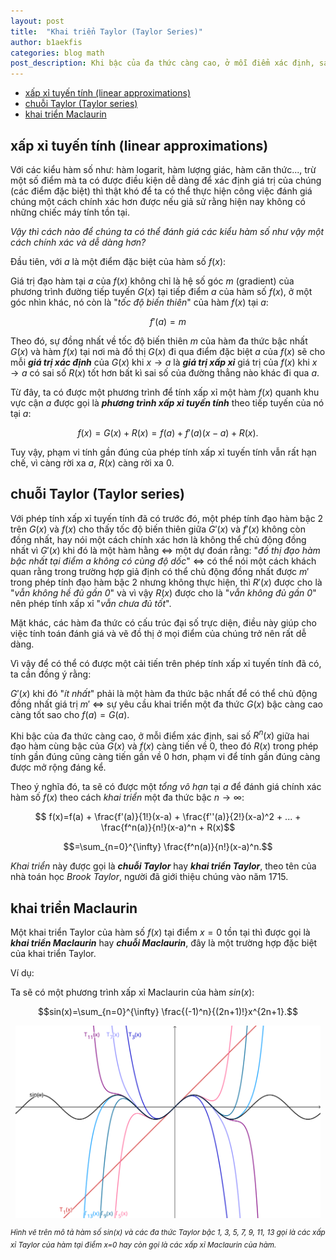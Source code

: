 ```yaml
---
layout: post
title:  "Khai triển Taylor (Taylor Series)"
author: b1aekfis
categories: blog math
post_description: Khi bậc của đa thức càng cao, ở mỗi điểm xác định, sai số $R^{n}(x)$ giữa hai đạo hàm cùng bậc của $G(x)$ và $f(x)$ càng tiến về 0, theo đó $R(x)$ trong phép tính gần đúng cũng càng tiến gần về 0 hơn, phạm vi để tính gần đúng càng được mở rộng đáng kể.
---
```


- [xấp xỉ tuyến tính (linear approximations)](#xấp-xỉ-tuyến-tính-linear-approximations)
- [chuỗi Taylor (Taylor series)](#chuỗi-taylor-taylor-series)
- [khai triển Maclaurin](#khai-triển-maclaurin)

## xấp xỉ tuyến tính (linear approximations)

Với các kiểu hàm số như: hàm logarit, hàm lượng giác, hàm căn thức..., trừ một số điểm mà ta có được điều kiện dễ dàng để xác định giá trị của chúng (các điểm đặc biệt) thì thật khó để ta có thể thực hiện công việc đánh giá chúng một cách chính xác hơn được nếu giả sử rằng hiện nay không có những chiếc máy tính tồn tại.

*Vậy thì cách nào để chúng ta có thể đánh giá các kiểu hàm số như vậy một cách chính xác và dễ dàng hơn?*

Đầu tiên, với $a$ là một điểm đặc biệt của hàm số $f(x)$:

Giá trị đạo hàm tại $a$ của $f(x)$ không chỉ là hệ số góc $m$ (gradient) của phương trình đường tiếp tuyến $G(x)$ tại tiếp điểm $a$ của hàm số $f(x)$, ở một góc nhìn khác, nó còn là "*tốc độ biến thiên*" của hàm $f(x)$ tại $a$:

$$f'(a) = m$$

Theo đó, sự đồng nhất về tốc độ biến thiên $m$ của hàm đa thức bậc nhất $G(x)$ và hàm $f(x)$ tại nơi mà đồ thị $G(x)$  đi qua điểm đặc biệt $a$ của $f(x)$ sẽ cho mỗi ***giá trị xác định*** của $G(x)$ khi $x \to a$ là ***giá trị xấp xỉ*** giá trị của $f(x)$ khi $x \to a$ có sai số $R(x)$ tốt hơn bất kì sai số của đường thẳng nào khác đi qua $a$.

Từ đây, ta có được một phương trình để tính xấp xỉ một hàm $f(x)$ quanh khu vực cận $a$ được gọi là ***phương trình xấp xỉ tuyến tính*** theo tiếp tuyến của nó tại $a$:

$$ f(x)=G(x)+R(x)=f(a)+f'(a)(x-a)+R(x) .$$

Tuy vậy, phạm vi tính gần đúng của phép tính xấp xỉ tuyến tính vẫn rất hạn chế, vì càng rời xa $a$, $R(x)$ càng rời xa 0.

## chuỗi Taylor (Taylor series)

Với phép tính xấp xỉ tuyến tính đã có trước đó, một phép tính đạo hàm bậc 2 trên $G(x)$ và $f(x)$ cho thấy tốc độ biến thiên giữa $G'(x)$ và $f'(x)$ không còn đồng nhất, hay nói một cách chính xác hơn là không thể chủ động đồng nhất vì $G'(x)$ khi đó là một hàm hằng $\Leftrightarrow$ một dự đoán rằng: "*đồ thị đạo hàm bậc nhất tại điểm* $a$ *không có cùng độ dốc*" $\Leftrightarrow$ có thể nói một cách khách quan rằng trong trường hợp giả định có thể chủ động đồng nhất được $m'$ trong phép tính đạo hàm bậc 2 nhưng không thực hiện, thì $R'(x)$ được cho là "*vẫn không hề đủ gần 0*" và vì vậy $R(x)$ được cho là "*vẫn không đủ gần 0*" nên phép tính xấp xỉ "*vẫn chưa đủ tốt*".

Mặt khác, các hàm đa thức có cấu trúc đại số trực diện, điều này giúp cho việc tính toán đánh giá và vẽ đồ thị ở mọi điểm của chúng trở nên rất dễ dàng.

Vì vậy để có thể có được một cải tiến trên phép tính xấp xỉ tuyến tính đã có, ta cần đồng ý rằng:

$G'(x)$ khi đó "*ít nhất*" phải là một hàm đa thức bậc nhất để có thể chủ động đồng nhất giá trị $m'$ $\Leftrightarrow$ sự yêu cầu khai triển một đa thức $G(x)$ bậc càng cao càng tốt sao cho $f(a)=G(a)$.

Khi bậc của đa thức càng cao, ở mỗi điểm xác định, sai số $R^{n}(x)$ giữa hai đạo hàm cùng bậc của $G(x)$ và $f(x)$ càng tiến về 0, theo đó $R(x)$ trong phép tính gần đúng cũng càng tiến gần về 0 hơn, phạm vi để tính gần đúng càng được mở rộng đáng kể.

Theo ý nghĩa đó, ta sẽ có được một *tổng vô hạn* tại $a$ để đánh giá chính xác hàm số $f(x)$ theo cách *khai triển* một đa thức bậc $n \to \infty$:

$$ f(x)=f(a) + \frac{f'(a)}{1!}(x-a) + \frac{f''(a)}{2!}(x-a)^2 + ... + \frac{f^n(a)}{n!}(x-a)^n + R(x)$$ 

$$=\sum_{n=0}^{\infty} \frac{f^n(a)}{n!}(x-a)^n.$$

*Khai triển* này được gọi là ***chuỗi Taylor*** hay ***khai triển Taylor***, theo tên của nhà toán học *Brook Taylor*, người đã  giới thiệu chúng vào năm 1715.

## khai triển Maclaurin

Một khai triển Taylor của hàm số $f(x)$ tại điểm $x=0$ tồn tại thì được gọi là ***khai triển Maclaurin*** hay ***chuỗi Maclaurin***, đây là một trường hợp đặc biệt của khai triển Taylor.

Ví dụ:

Ta sẽ có một phương trình xấp xỉ Maclaurin của hàm $sin(x)$: 

$$sin(x)=\sum_{n=0}^{\infty} \frac{(-1)^n}{(2n+1)!}x^{2n+1}.$$

<p align="center">
<img width="488" src="/assets/img/taylor-series.svg"/>
</p> 

<i><sup> Hình vẽ trên mô tả hàm số sin(x) và các đa thức Taylor bậc 1, 3, 5, 7, 9, 11, 13 gọi là các xấp xỉ Taylor của hàm tại điểm x=0 hay còn gọi là các xấp xỉ Maclaurin của hàm.</sup></i>
